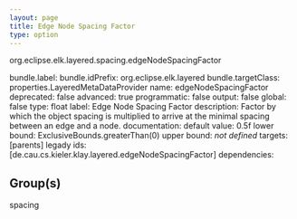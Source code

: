 ```yaml
---
layout: page
title: Edge Node Spacing Factor
type: option
---
```

org.eclipse.elk.layered.spacing.edgeNodeSpacingFactor

bundle.label: 
bundle.idPrefix: org.eclipse.elk.layered
bundle.targetClass: properties.LayeredMetaDataProvider
name: edgeNodeSpacingFactor
deprecated: false
advanced: true
programmatic: false
output: false
global: false
type: float
label: Edge Node Spacing Factor
description: Factor by which the object spacing is multiplied to arrive at the minimal spacing between
            an edge and a node.
documentation: 
default value:  0.5f
lower bound:  ExclusiveBounds.greaterThan(0)
upper bound: *not defined*
targets: [parents]
legady ids: [de.cau.cs.kieler.klay.layered.edgeNodeSpacingFactor]
dependencies:

## Group(s)
spacing 

